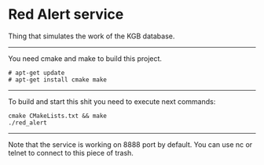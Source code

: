# Red Alert service

Thing that simulates the work of the KGB database.

***

You need cmake and make to build this project.

```
# apt-get update
# apt-get install cmake make
```

***

To build and start this shit you need to execute next commands:

```
cmake CMakeLists.txt && make
./red_alert
```

***

Note that the service is working on 8888 port by default.
You can use nc or telnet to connect to this piece of trash.
